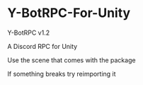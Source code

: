 # Y-BotRPC-For-Unity

Y-BotRPC v1.2

A Discord RPC for Unity

Use the scene that comes with the package

If something breaks try reimporting it
                                                                                                                  

